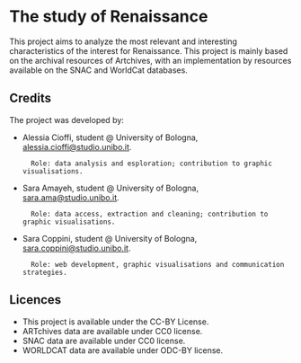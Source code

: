 # The study of Renaissance 
This project aims to analyze the most relevant and interesting characteristics of the interest for Renaissance.
This project is mainly based on the archival resources of Artchives, with an implementation by resources available on the SNAC and WorldCat databases.

## Credits
The project was developed by:

- Alessia Cioffi, student @ University of Bologna, alessia.cioffi@studio.unibo.it. 

        Role: data analysis and esploration; contribution to graphic visualisations.
    
- Sara Amayeh, student @ University of Bologna, sara.ama@studio.unibo.it. 

        Role: data access, extraction and cleaning; contribution to graphic visualisations.
    
- Sara Coppini, student @ University of Bologna, sara.coppini@studio.unibo.it. 

        Role: web development, graphic visualisations and communication strategies.

## Licences
- This project is available under the CC-BY License.
- ARTchives data are available under CC0 license.
- SNAC data are available under CC0 license.
- WORLDCAT data are available under ODC-BY license.

